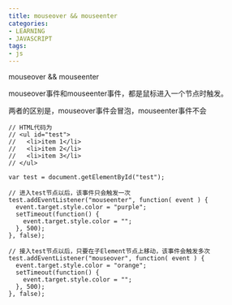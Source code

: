 ```yaml
---
title: mouseover && mouseenter
categories: 
- LEARNING
- JAVASCRIPT
tags:
- js
---
```


mouseover && mouseenter

mouseover事件和mouseenter事件，都是鼠标进入一个节点时触发。

两者的区别是，mouseover事件会冒泡，mouseenter事件不会

```
// HTML代码为
// <ul id="test">
//   <li>item 1</li>
//   <li>item 2</li>
//   <li>item 3</li>
// </ul>

var test = document.getElementById("test");

// 进入test节点以后，该事件只会触发一次
test.addEventListener("mouseenter", function( event ) {
  event.target.style.color = "purple";
  setTimeout(function() {
    event.target.style.color = "";
  }, 500);
}, false);

// 接入test节点以后，只要在子Element节点上移动，该事件会触发多次
test.addEventListener("mouseover", function( event ) {
  event.target.style.color = "orange";
  setTimeout(function() {
    event.target.style.color = "";
  }, 500);
}, false);
```
